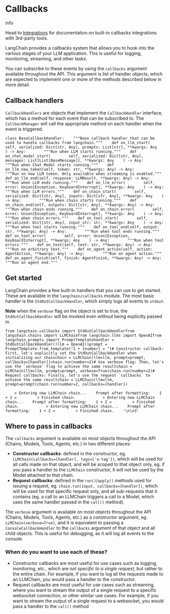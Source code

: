Callbacks
=========

info

Head to [Integrations](/docs/integrations/callbacks/) for documentation on built-in callbacks integrations with 3rd-party tools.

LangChain provides a callbacks system that allows you to hook into the various stages of your LLM application. This is useful for logging, monitoring, streaming, and other tasks.

You can subscribe to these events by using the `callbacks` argument available throughout the API. This argument is list of handler objects, which are expected to implement one or more of the methods described below in more detail.

Callback handlers[](#callback-handlers "Direct link to Callback handlers")
---------------------------------------------------------------------------

`CallbackHandlers` are objects that implement the `CallbackHandler` interface, which has a method for each event that can be subscribed to. The `CallbackManager` will call the appropriate method on each handler when the event is triggered.

    class BaseCallbackHandler:    """Base callback handler that can be used to handle callbacks from langchain."""    def on_llm_start(        self, serialized: Dict[str, Any], prompts: List[str], **kwargs: Any    ) -> Any:        """Run when LLM starts running."""    def on_chat_model_start(        self, serialized: Dict[str, Any], messages: List[List[BaseMessage]], **kwargs: Any    ) -> Any:        """Run when Chat Model starts running."""    def on_llm_new_token(self, token: str, **kwargs: Any) -> Any:        """Run on new LLM token. Only available when streaming is enabled."""    def on_llm_end(self, response: LLMResult, **kwargs: Any) -> Any:        """Run when LLM ends running."""    def on_llm_error(        self, error: Union[Exception, KeyboardInterrupt], **kwargs: Any    ) -> Any:        """Run when LLM errors."""    def on_chain_start(        self, serialized: Dict[str, Any], inputs: Dict[str, Any], **kwargs: Any    ) -> Any:        """Run when chain starts running."""    def on_chain_end(self, outputs: Dict[str, Any], **kwargs: Any) -> Any:        """Run when chain ends running."""    def on_chain_error(        self, error: Union[Exception, KeyboardInterrupt], **kwargs: Any    ) -> Any:        """Run when chain errors."""    def on_tool_start(        self, serialized: Dict[str, Any], input_str: str, **kwargs: Any    ) -> Any:        """Run when tool starts running."""    def on_tool_end(self, output: str, **kwargs: Any) -> Any:        """Run when tool ends running."""    def on_tool_error(        self, error: Union[Exception, KeyboardInterrupt], **kwargs: Any    ) -> Any:        """Run when tool errors."""    def on_text(self, text: str, **kwargs: Any) -> Any:        """Run on arbitrary text."""    def on_agent_action(self, action: AgentAction, **kwargs: Any) -> Any:        """Run on agent action."""    def on_agent_finish(self, finish: AgentFinish, **kwargs: Any) -> Any:        """Run on agent end."""

Get started[](#get-started "Direct link to Get started")
---------------------------------------------------------

LangChain provides a few built-in handlers that you can use to get started. These are available in the `langchain/callbacks` module. The most basic handler is the `StdOutCallbackHandler`, which simply logs all events to `stdout`.

**Note** when the `verbose` flag on the object is set to true, the `StdOutCallbackHandler` will be invoked even without being explicitly passed in.

    from langchain.callbacks import StdOutCallbackHandlerfrom langchain.chains import LLMChainfrom langchain.llms import OpenAIfrom langchain.prompts import PromptTemplatehandler = StdOutCallbackHandler()llm = OpenAI()prompt = PromptTemplate.from_template("1 + {number} = ")# Constructor callback: First, let's explicitly set the StdOutCallbackHandler when initializing our chainchain = LLMChain(llm=llm, prompt=prompt, callbacks=[handler])chain.run(number=2)# Use verbose flag: Then, let's use the `verbose` flag to achieve the same resultchain = LLMChain(llm=llm, prompt=prompt, verbose=True)chain.run(number=2)# Request callbacks: Finally, let's use the request `callbacks` to achieve the same resultchain = LLMChain(llm=llm, prompt=prompt)chain.run(number=2, callbacks=[handler])

        > Entering new LLMChain chain...    Prompt after formatting:    1 + 2 =         > Finished chain.            > Entering new LLMChain chain...    Prompt after formatting:    1 + 2 =         > Finished chain.            > Entering new LLMChain chain...    Prompt after formatting:    1 + 2 =         > Finished chain.    '\n\n3'

Where to pass in callbacks[](#where-to-pass-in-callbacks "Direct link to Where to pass in callbacks")
------------------------------------------------------------------------------------------------------

The `callbacks` argument is available on most objects throughout the API (Chains, Models, Tools, Agents, etc.) in two different places:

*   **Constructor callbacks**: defined in the constructor, eg. `LLMChain(callbacks=[handler], tags=['a-tag'])`, which will be used for all calls made on that object, and will be scoped to that object only, eg. if you pass a handler to the `LLMChain` constructor, it will not be used by the Model attached to that chain.
*   **Request callbacks**: defined in the `run()`/`apply()` methods used for issuing a request, eg. `chain.run(input, callbacks=[handler])`, which will be used for that specific request only, and all sub-requests that it contains (eg. a call to an LLMChain triggers a call to a Model, which uses the same handler passed in the `call()` method).

The `verbose` argument is available on most objects throughout the API (Chains, Models, Tools, Agents, etc.) as a constructor argument, eg. `LLMChain(verbose=True)`, and it is equivalent to passing a `ConsoleCallbackHandler` to the `callbacks` argument of that object and all child objects. This is useful for debugging, as it will log all events to the console.

### When do you want to use each of these?[](#when-do-you-want-to-use-each-of-these "Direct link to When do you want to use each of these?")

*   Constructor callbacks are most useful for use cases such as logging, monitoring, etc., which are _not specific to a single request_, but rather to the entire chain. For example, if you want to log all the requests made to an LLMChain, you would pass a handler to the constructor.
*   Request callbacks are most useful for use cases such as streaming, where you want to stream the output of a single request to a specific websocket connection, or other similar use cases. For example, if you want to stream the output of a single request to a websocket, you would pass a handler to the `call()` method
